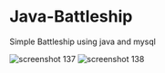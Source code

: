 # Java-Battleship
Simple Battleship using java and mysql

![screenshot 137](https://user-images.githubusercontent.com/26072242/32702152-622cfcb8-c7b0-11e7-8700-babc699c15a1.png)
![screenshot 138](https://user-images.githubusercontent.com/26072242/32702154-6554f882-c7b0-11e7-8bdd-f90d7ea50991.png)

